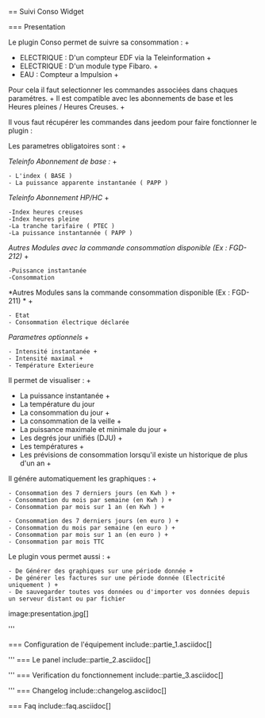 == Suivi Conso Widget

=== Presentation

Le plugin Conso permet de suivre sa consommation : +
- ELECTRIQUE : D'un compteur EDF via la Teleinformation +
- ELECTRIQUE : D'un module type Fibaro. +
- EAU : Compteur a Impulsion +

Pour cela il faut selectionner les commandes associées dans chaques paramétres. +
Il est compatible avec les abonnements de base et les Heures pleines / Heures Creuses. +

Il vous faut récupérer les commandes dans jeedom pour faire fonctionner le plugin :

Les parametres obligatoires sont : +

*Teleinfo Abonnement de base :* +

	- L'index ( BASE )
	- La puissance apparente instantanée ( PAPP )

*Teleinfo Abonnement HP/HC* +

	-Index heures creuses
	-Index heures pleine
	-La tranche tarifaire ( PTEC )
	-La puissance instantannée ( PAPP )

*Autres Modules avec la commande consommation disponible  (Ex : FGD-212)* +

	-Puissance instantanée
	-Consommation

*Autres Modules  sans la commande consommation disponible (Ex : FGD-211) * +

	- Etat
	- Consommation électrique déclarée

*Parametres optionnels* +

	- Intensité instantanée +
	- Intensité maximal +
	- Température Exterieure

Il permet de visualiser : +

 - La puissance instantanée +
 - La température du jour
 - La consommation du jour +
 - La consommation de la veille +
 - La puissance maximale et minimale du jour +
 - Les degrés jour unifiés (DJU) +
 - Les températures +
 - Les prévisions de consommation lorsqu'il existe un historique de plus d'un an +

Il génére automatiquement  les graphiques : +

	- Consommation des 7 derniers jours (en Kwh ) +
	- Consommation du mois par semaine (en Kwh ) +
	- Consommation par mois sur 1 an (en Kwh ) +

	- Consommation des 7 derniers jours (en euro ) +
	- Consommation du mois par semaine (en euro ) +
	- Consommation par mois sur 1 an (en euro ) +
	- Consommation par mois TTC

Le plugin vous permet aussi  : +

	- De Générer des graphiques sur une période donnée +
	- De générer les factures sur une période donnée (Electricité uniquement ) +
	- De sauvegarder toutes vos données ou d'importer vos données depuis un serveur distant ou par fichier


image:presentation.jpg[]

'''

=== Configuration de l'équipement
include::partie_1.asciidoc[]

'''
=== Le panel
include::partie_2.asciidoc[]

'''
=== Verification du fonctionnement
include::partie_3.asciidoc[]

'''
=== Changelog
include::changelog.asciidoc[]

=== Faq
include::faq.asciidoc[]
